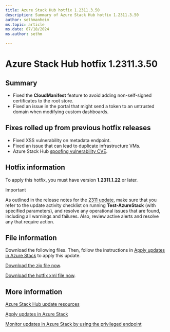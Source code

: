 ```yaml
---
title: Azure Stack Hub hotfix 1.2311.3.50
description: Summary of Azure Stack Hub hotfix 1.2311.3.50
author: sethmanheim
ms.topic: article
ms.date: 07/18/2024
ms.author: sethm

---
```


# Azure Stack Hub hotfix 1.2311.3.50

## Summary

- Fixed the **CloudManifest** feature to avoid adding non-self-signed certificates to the root store.
- Fixed an issue in the portal that might send a token to an untrusted domain when modifying custom dashboards.

## Fixes rolled up from previous hotfix releases

- Fixed XSS vulnerability on metadata endpoint.
- Fixed an issue that can lead to duplicate infrastructure VMs.
- Azure Stack Hub [spoofing vulnerability CVE](https://msrc.microsoft.com/update-guide/vulnerability/CVE-2024-20679).

## Hotfix information

To apply this hotfix, you must have version **1.2311.1.22** or later.

> [!IMPORTANT]
> As outlined in the release notes for the [2311 update](release-notes.md?view=azs-2311&preserve-view=true), make sure that you refer to the update activity checklist on running **Test-AzureStack** (with specified parameters), and resolve any operational issues that are found, including all warnings and failures. Also, review active alerts and resolve any that require action.

## File information

Download the following files. Then, follow the instructions in [Apply updates in Azure Stack](azure-stack-apply-updates.md) to apply this update.

[Download the zip file now](https://azurestackhub.download.prss.microsoft.com/dbazure/download/MAS_ProdHotfix_1.2311.3.50/HotFix/AzS_Update_1.2311.3.50.zip).

[Download the hotfix xml file now](https://azurestackhub.download.prss.microsoft.com/dbazure/download/MAS_ProdHotfix_1.2311.3.50/HotFix/metadata.xml).

## More information

[Azure Stack Hub update resources](azure-stack-updates.md)

[Apply updates in Azure Stack](azure-stack-apply-updates.md)

[Monitor updates in Azure Stack by using the privileged endpoint](azure-stack-monitor-update.md)
